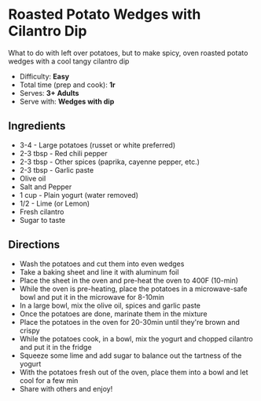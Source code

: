 Roasted Potato Wedges with Cilantro Dip
=======================================

What to do with left over potatoes, but to make spicy, oven roasted potato wedges with a cool tangy cilantro dip

- Difficulty: **Easy**
- Total time (prep and cook): **1r**
- Serves: **3+ Adults**
- Serve with: **Wedges with dip**


Ingredients
---

- 3-4 - Large potatoes (russet or white preferred)
- 2-3 tbsp - Red chili pepper
- 2-3 tbsp - Other spices (paprika, cayenne pepper, etc.)
- 2-3 tbsp - Garlic paste
- Olive oil
- Salt and Pepper
- 1 cup - Plain yogurt (water removed)
- 1/2 - Lime (or Lemon)
- Fresh cilantro
- Sugar to taste

Directions
---

- Wash the potatoes and cut them into even wedges
- Take a baking sheet and line it with aluminum foil
- Place the sheet in the oven and pre-heat the oven to 400F (10-min)
- While the oven is pre-heating, place the potatoes in a microwave-safe bowl and put it in the microwave for 8-10min
- In a large bowl, mix the olive oil, spices and garlic paste
- Once the potatoes are done, marinate them in the mixture
- Place the potatoes in the oven for 20-30min until they're brown and crispy
- While the potatoes cook, in a bowl, mix the yogurt and chopped cilantro and put it in the fridge
- Squeeze some lime and add sugar to balance out the tartness of the yogurt
- With the potatoes fresh out of the oven, place them into a bowl and let cool for a few min
- Share with others and enjoy!